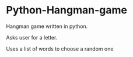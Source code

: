 # Python-Hangman-game


Hangman game written in python.

Asks user for a letter. 

Uses a list of words to choose a random one

